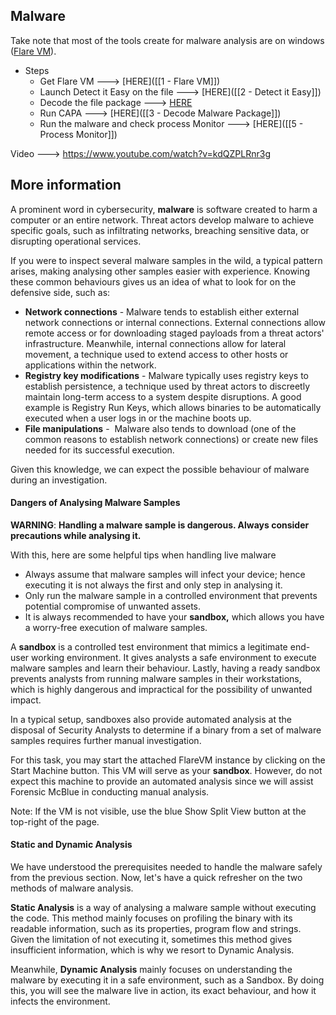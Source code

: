 ## Malware

Take note that most of the tools create for malware analysis are on windows ([Flare VM](https://github.com/mandiant/flare-vm)).


- Steps
	- Get Flare VM                                                           ---> [HERE]([[1 - Flare VM]])
	- Launch Detect it Easy on the file                           ---> [HERE]([[2 - Detect it Easy]])
	- Decode the file package                                        ---> [HERE]()
	- Run CAPA                                                                ---> [HERE]([[3 - Decode Malware Package]])
	- Run the malware and check process Monitor      ---> [HERE]([[5 - Process Monitor]])


Video ---> https://www.youtube.com/watch?v=kdQZPLRnr3g

## More information

A prominent word in cybersecurity, **malware** is software created to harm a computer or an entire network. Threat actors develop malware to achieve specific goals, such as infiltrating networks, breaching sensitive data, or disrupting operational services.

If you were to inspect several malware samples in the wild, a typical pattern arises, making analysing other samples easier with experience. Knowing these common behaviours gives us an idea of what to look for on the defensive side, such as:

-   **Network connections** - Malware tends to establish either external network connections or internal connections. External connections allow remote access or for downloading staged payloads from a threat actors' infrastructure. Meanwhile, internal connections allow for lateral movement, a technique used to extend access to other hosts or applications within the network.
-   **Registry key modifications** - Malware typically uses registry keys to establish persistence, a technique used by threat actors to discreetly maintain long-term access to a system despite disruptions. A good example is Registry Run Keys, which allows binaries to be automatically executed when a user logs in or the machine boots up.
-   **File manipulations** -  Malware also tends to download (one of the common reasons to establish network connections) or create new files needed for its successful execution.

Given this knowledge, we can expect the possible behaviour of malware during an investigation.

#### Dangers of Analysing Malware Samples

**WARNING**: **Handling a malware sample is dangerous. Always consider precautions while analysing it.** 

With this, here are some helpful tips when handling live malware

-   Always assume that malware samples will infect your device; hence executing it is not always the first and only step in analysing it.
-   Only run the malware sample in a controlled environment that prevents potential compromise of unwanted assets.
-   It is always recommended to have your **sandbox,** which allows you have a worry-free execution of malware samples.

A **sandbox** is a controlled test environment that mimics a legitimate end-user working environment. It gives analysts a safe environment to execute malware samples and learn their behaviour. Lastly, having a ready sandbox prevents analysts from running malware samples in their workstations, which is highly dangerous and impractical for the possibility of unwanted impact.

In a typical setup, sandboxes also provide automated analysis at the disposal of Security Analysts to determine if a binary from a set of malware samples requires further manual investigation.  

For this task, you may start the attached FlareVM instance by clicking on the Start Machine button. This VM will serve as your **sandbox**. However, do not expect this machine to provide an automated analysis since we will assist Forensic McBlue in conducting manual analysis. 

Note: If the VM is not visible, use the blue Show Split View button at the top-right of the page.

#### Static and Dynamic Analysis

We have understood the prerequisites needed to handle the malware safely from the previous section. Now, let's have a quick refresher on the two methods of malware analysis.

**Static Analysis** is a way of analysing a malware sample without executing the code. This method mainly focuses on profiling the binary with its readable information, such as its properties, program flow and strings. Given the limitation of not executing it, sometimes this method gives insufficient information, which is why we resort to Dynamic Analysis.   

Meanwhile, **Dynamic Analysis** mainly focuses on understanding the malware by executing it in a safe environment, such as a Sandbox. By doing this, you will see the malware live in action, its exact behaviour, and how it infects the environment.